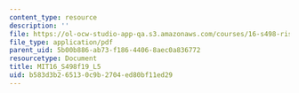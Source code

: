 ```yaml
---
content_type: resource
description: ''
file: https://ol-ocw-studio-app-qa.s3.amazonaws.com/courses/16-s498-risk-aware-and-robust-nonlinear-planning-fall-2019/b583d3b265130c9b2704ed80bf11ed29_MIT16_S498f19_L5.pdf
file_type: application/pdf
parent_uid: 5b00b886-ab73-f186-4406-8aec0a836772
resourcetype: Document
title: MIT16_S498f19_L5
uid: b583d3b2-6513-0c9b-2704-ed80bf11ed29
---
```

